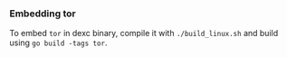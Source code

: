 ### Embedding tor

To embed `tor` in dexc binary, compile it with `./build_linux.sh` and build using `go build -tags tor`.